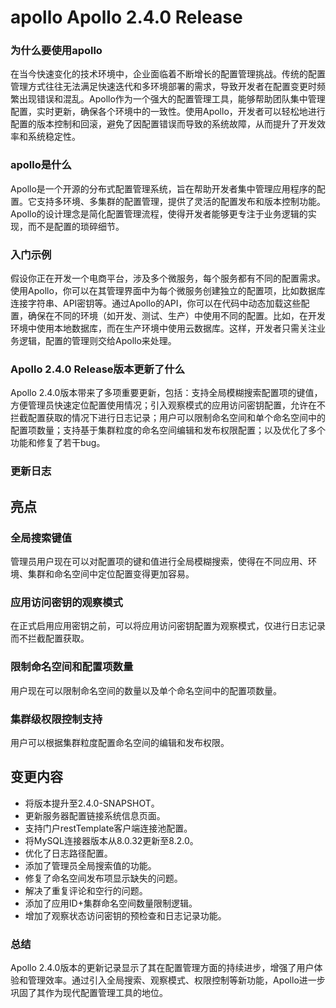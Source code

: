 # apollo Apollo 2.4.0 Release
### 为什么要使用apollo

在当今快速变化的技术环境中，企业面临着不断增长的配置管理挑战。传统的配置管理方式往往无法满足快速迭代和多环境部署的需求，导致开发者在配置变更时频繁出现错误和混乱。Apollo作为一个强大的配置管理工具，能够帮助团队集中管理配置，实时更新，确保各个环境中的一致性。使用Apollo，开发者可以轻松地进行配置的版本控制和回滚，避免了因配置错误而导致的系统故障，从而提升了开发效率和系统稳定性。

### apollo是什么

Apollo是一个开源的分布式配置管理系统，旨在帮助开发者集中管理应用程序的配置。它支持多环境、多集群的配置管理，提供了灵活的配置发布和版本控制功能。Apollo的设计理念是简化配置管理流程，使得开发者能够更专注于业务逻辑的实现，而不是配置的琐碎细节。

### 入门示例

假设你正在开发一个电商平台，涉及多个微服务，每个服务都有不同的配置需求。使用Apollo，你可以在其管理界面中为每个微服务创建独立的配置项，比如数据库连接字符串、API密钥等。通过Apollo的API，你可以在代码中动态加载这些配置，确保在不同的环境（如开发、测试、生产）中使用不同的配置。比如，在开发环境中使用本地数据库，而在生产环境中使用云数据库。这样，开发者只需关注业务逻辑，配置的管理则交给Apollo来处理。

### Apollo 2.4.0 Release版本更新了什么

Apollo 2.4.0版本带来了多项重要更新，包括：支持全局模糊搜索配置项的键值，方便管理员快速定位配置使用情况；引入观察模式的应用访问密钥配置，允许在不拦截配置获取的情况下进行日志记录；用户可以限制命名空间和单个命名空间中的配置项数量；支持基于集群粒度的命名空间编辑和发布权限配置；以及优化了多个功能和修复了若干bug。

### 更新日志

## 亮点

### 全局搜索键值
管理员用户现在可以对配置项的键和值进行全局模糊搜索，使得在不同应用、环境、集群和命名空间中定位配置变得更加容易。

### 应用访问密钥的观察模式
在正式启用应用密钥之前，可以将应用访问密钥配置为观察模式，仅进行日志记录而不拦截配置获取。

### 限制命名空间和配置项数量
用户现在可以限制命名空间的数量以及单个命名空间中的配置项数量。

### 集群级权限控制支持
用户可以根据集群粒度配置命名空间的编辑和发布权限。

## 变更内容

- 将版本提升至2.4.0-SNAPSHOT。
- 更新服务器配置链接系统信息页面。
- 支持门户restTemplate客户端连接池配置。
- 将MySQL连接器版本从8.0.32更新至8.2.0。
- 优化了日志路径配置。
- 添加了管理员全局搜索值的功能。
- 修复了命名空间发布项显示缺失的问题。
- 解决了重复评论和空行的问题。
- 添加了应用ID+集群命名空间数量限制逻辑。
- 增加了观察状态访问密钥的预检查和日志记录功能。

### 总结

Apollo 2.4.0版本的更新记录显示了其在配置管理方面的持续进步，增强了用户体验和管理效率。通过引入全局搜索、观察模式、权限控制等新功能，Apollo进一步巩固了其作为现代配置管理工具的地位。